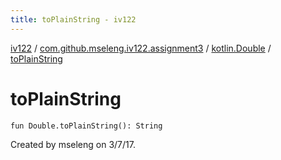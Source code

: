 ```yaml
---
title: toPlainString - iv122
---
```


[iv122](../../index.md) / [com.github.mseleng.iv122.assignment3](../index.md) / [kotlin.Double](index.md) / [toPlainString](.)

# toPlainString

`fun Double.toPlainString(): String`

Created by mseleng on 3/7/17.

